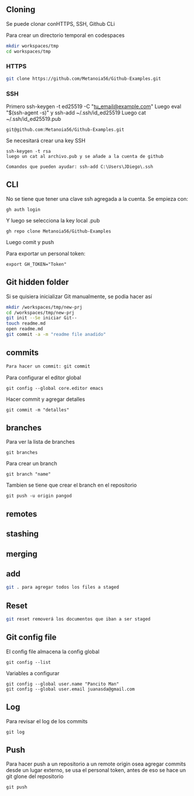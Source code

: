 ## Cloning

Se puede clonar conHTTPS, SSH, Github CLi

Para crear un directorio temporal en codespaces
```sh
mkdir workspaces/tmp
cd workspaces/tmp
```

### HTTPS

```sh
git clone https://github.com/Metanoia56/Github-Examples.git
```

### SSH
Primero ssh-keygen -t ed25519 -C "tu_email@example.com"
Luego eval "$(ssh-agent -s)" y ssh-add ~/.ssh/id_ed25519
Luego cat ~/.ssh/id_ed25519.pub

```
git@github.com:Metanoia56/Github-Examples.git
```
Se necesitará crear una key SSH

```
ssh-keygen -t rsa
luego un cat al archivo.pub y se añade a la cuenta de github

Comandos que pueden ayudar: ssh-add C:\Users\JDiego\.ssh
```

## CLI
No se tiene que tener una clave ssh agregada a la cuenta. Se empieza con:
```
gh auth login
```
Y luego se selecciona la key local .pub
```
gh repo clone Metanoia56/Github-Examples
```
Luego comit y push

Para exportar un personal token:
```
export GH_TOKEN="Token"
```

## Git hidden folder

Si se quisiera inicializar Git manualmente, se podia hacer así

```sh
mkdir /workspaces/tmp/new-prj
cd /workspaces/tmp/new-prj
git init --Se iniciar Git--
touch readme.md
open readme.md
git commit -a -m "readme file anadido"
```
## commits
```sh
Para hacer un commit: git commit
```
Para configurar el editor global
```
git config --global core.editor emacs
```
Hacer commit y agregar detalles
```
git commit -m "detalles"
```
## branches
Para ver la lista de branches
```
git branches
```
Para crear un branch
```
git branch "name"
```

Tambien se tiene que crear el branch en el repositorio
```
git push -u origin pangod
```
## remotes

## stashing

## merging

## add
```sh
git . para agregar todos los files a staged
```

## Reset
```sh
git reset removerá los documentos que iban a ser staged
```

## Git config file
El config file almacena la config global
```
git config --list
```
Variables a configurar
```
git config --global user.name "Pancito Man"
git config --global user.email juanasda@gmail.com
```

## Log
Para revisar el log de los commits
```
git log
```

## Push

Para hacer push a un repositorio a un remote origin osea agregar commits desde un lugar externo, se usa el personal token, antes de eso se hace un git glone del repositorio

```
git push
```
